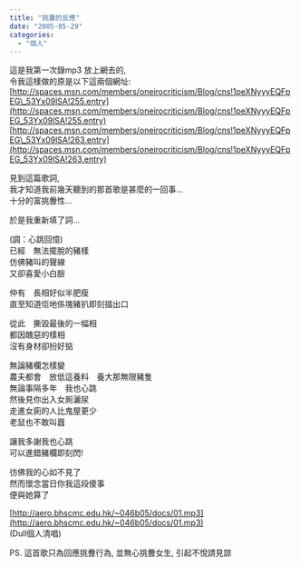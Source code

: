 ```yaml
---
title: "挑釁的反應"
date: "2005-05-29"
categories: 
  - "個人"
---
```


這是我第一次錄mp3 放上網去的,  
令我這樣做的原是以下這兩個網址:  
[http://spaces.msn.com/members/oneirocriticism/Blog/cns!1peXNyyyEQFpEG\_53Yx09lSA!255.entry](http://spaces.msn.com/members/oneirocriticism/Blog/cns!1peXNyyyEQFpEG_53Yx09lSA!255.entry)  
[http://spaces.msn.com/members/oneirocriticism/Blog/cns!1peXNyyyEQFpEG\_53Yx09lSA!263.entry](http://spaces.msn.com/members/oneirocriticism/Blog/cns!1peXNyyyEQFpEG_53Yx09lSA!263.entry)

見到這篇歌詞,  
我才知道我前幾天聽到的那首歌是甚麼的一回事...  
十分的富挑釁性...

於是我重新填了詞...  
  
(調：心跳回憶)  
已經　無法擺脫的豬樣  
仿佛豬叫的聲線  
又卻喜愛小白臉  
  
仲有　長相好似半肥瘦  
直至知道佢地係塊豬扒即刻搵出口  
  
從此　撕毀最後的一幅相  
都因醜惡的樣相  
沒有身材卻扮好掂  
  
無論豬欄怎樣變  
農夫都會　放低這養料　養大那無限豬隻  
無論事隔多年　我也心跳  
然後見你出入女厠灑尿  
走進女廁的人比鬼屋更少  
老鼠也不敢叫囂  
  
讓我多謝我也心跳  
可以進錯豬欄即刻閃!  
  
彷佛我的心如不見了  
然而懷念當日你我這段傻事  
便與她算了

[http://aero.bhscmc.edu.hk/~046b05/docs/01.mp3](http://aero.bhscmc.edu.hk/~046b05/docs/01.mp3)  
(Dull個人清唱)

PS. 這首歌只為回應挑釁行為, 並無心挑釁女生, 引起不悅請見諒
